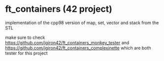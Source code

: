 # ft_containers (42 project)
implementation of the cpp98 version of map, set, vector and stack from the STL

make sure to check https://github.com/jgiron42/ft_containers_monkey_tester and https://github.com/jgiron42/ft_containers_complexinette which are both tester for this project
